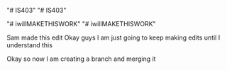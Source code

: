 "# IS403" 
"# IS403" 

"# iwillMAKETHISWORK" 
"# iwillMAKETHISWORK" 


Sam made this edit
Okay guys I am just going to keep making edits until I understand this

Okay so now I am creating a branch and merging it
